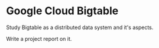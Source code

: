 # Google Cloud Bigtable

Study Bigtable as a distributed data system and it's aspects. 

Write a project report on it.